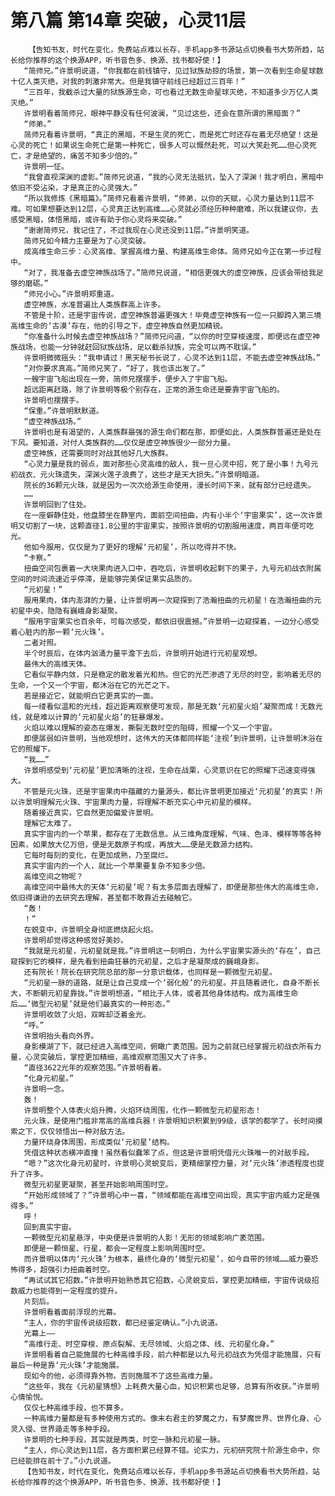 # 第八篇 第14章 突破，心灵11层
        【告知书友，时代在变化，免费站点难以长存，手机app多书源站点切换看书大势所趋，站长给你推荐的这个换源APP，听书音色多、换源、找书都好使！】
       “简师兄。”许景明说道，“你我都在前线镇守，见过狱族劫掠的场景，第一次看到生命星球数十亿人类灭绝，对我的刺激非常大。但是我镇守前线已经超过三百年！”
       “三百年，我截杀过大量的狱族源生命，可也看过无数生命星球灭绝，不知道多少万亿人类灭绝。”
       许景明看着简师兄，眼神平静没有任何波澜，“见过这些，还会在意所谓的黑暗面？”
       “师弟。”
       简师兄看着许景明，“真正的黑暗，不是生灵的死亡，而是死亡时还存在着无尽绝望！这是心灵的死亡！如果说生命死亡是第一种死亡，很多人可以慨然赴死，可以大笑赴死……但心灵死亡，才是绝望的，痛苦不知多少倍的。”
       许景明一怔。
       “我曾直视深渊的虚影。”简师兄说道，“我的心灵无法抵抗，坠入了深渊！我才明白，黑暗中依旧不受沾染，才是真正的心灵强大。”
       “所以我修炼《黑暗篇》。”简师兄看着许景明，“师弟，以你的天赋，心灵力量达到11层不难。可如果想要达到12层，心灵真正达到高维……心灵就必须经历种种磨难，所以我建议你，去感受黑暗，体悟黑暗，或许有助于你心灵将来突破。”
       “谢谢简师兄，我记住了，不过我现在心灵还没到11层。”许景明笑道。
       简师兄如今精力主要是为了心灵突破。
       成高维生命三步：心灵高维、掌握高维力量、构建高维生命体。简师兄如今正在第一步过程中。
       “对了，我准备去虚空神族战场了。”简师兄说道，“相信更强大的虚空神族，应该会带给我足够的磨砺。”
       “师兄小心。”许景明郑重道。
       虚空神族，水准普遍比人类族群高上许多。
       不管是十阶，还是宇宙传说，虚空神族普遍更强大！毕竟虚空神族有一位一只脚跨入第三境高维生命的‘古漠’存在，他的引导之下，虚空神族自然更加精锐。
       “你准备什么时候去虚空神族战场？”简师兄问道，“以你的时空穿梭速度，即便远在虚空神族战场，也能一分钟就赶回狱族战场，足以截杀狱族，完全可以两不耽误。”
       许景明微微摇头：“我申请过！黑天秘书长说了，心灵不达到11层，不能去虚空神族战场。”
       “对你要求真高。”简师兄笑了，“好了，我也该出发了。”
       一艘宇宙飞船出现在一旁，简师兄摆摆手，便步入了宇宙飞船。
       超远距离赶路，除了许景明等极个别存在，正常的源生命还是要靠宇宙飞船的。
       许景明也摆摆手。
       “保重。”许景明默默道。
       “虚空神族战场。”
       许景明也是有渴望的，人类族群最强的源生命们都在那，即便如此，人类族群普遍还是处在下风。要知道，对付人类族群的……仅仅是虚空神族很少一部分力量。
       虚空神族，还需要同时对战其他好几大族群。
       “心灵力量是我的弱点，面对那些心灵高维的敌人，我一旦心灵中招，死了是小事！九号元初战衣、元火珠遗失，深渊火莲子浪费了，这些才是天大损失。”许景明暗道。
       院长的36颗元火珠，就是因为一次次给源生命使用，漫长时间下来，就有部分已经遗失。
       ……
       许景明回到了住处。
       在一座僻静住处，他盘膝坐在静室内，面前空间扭曲，内有小半个‘宇宙果实’，这一次许景明又切割了一块，这颗直径1.8公里的宇宙果实，按照许景明的切割服用速度，两百年便可吃光。
       他如今服用，仅仅是为了更好的理解‘元初星’，所以吃得并不快。
       “卡察。”
       扭曲空间包裹着一大块果肉进入口中，吞吃后，许景明收起剩下的果子，九号元初战衣附属空间的时间流速近乎停滞，是能够完美保证果实品质的。
       “元初星！”
       服用果肉，体内澎湃的力量，让许景明再一次窥探到了浩瀚扭曲的元初星！在浩瀚扭曲的元初星中央，隐隐有巍峨身影凝聚。
       “服用宇宙果实也百余年，可每次感受，都依旧很震撼。”许景明一边窥探着，一边分心感受着心脏内的那一颗‘元火珠’。
       二者对照。
       半个时辰后，在体内汹涌力量平澹下去后，许景明开始进行元初星观想。
       最伟大的高维天体。
       它看似平静内敛，只是稳定的散发着光和热。但它的光芒渗透了无尽的时空，影响着无尽的生命，一个又一个宇宙，都沐浴在它的光芒之下。
       若是接近它，就能明白它更真实的一面。
       每一缕看似温和的光线，超近距离观察便可发现，那是无数‘元初星火焰’凝聚而成！无数光线，就是难以计算的‘元初星火焰’的狂暴爆发。
       火焰以难以理解的姿态在爆发，撕裂无数时空的阻碍，照耀一个又一个宇宙。
       即便孱弱如许景明，当他观想时，这伟大的天体都同样能‘注视’到许景明，让许景明沐浴在它的照耀下。
       “我……”
       许景明感受到‘元初星’更加清晰的注视，生命在战栗，心灵意识在它的照耀下迅速变得强大。
       不管是元火珠，还是宇宙果肉中蕴藏的力量源头，都比许景明更加接近‘元初星’的真实！所以许景明理解元火珠、宇宙果肉力量，将理解不断充实心中元初星的模样。
       随着接近真实，它自然更加偏爱许景明。
       理解它太难了。
       真实宇宙内的一个苹果，都存在了无数信息。从三维角度理解，气味、色泽、模样等等各种因素，如果放大亿万倍，便是无数原子构成，再放大……便是无数源力结构。
       它每时每刻的变化，在更加成熟，乃至腐烂。
       真实宇宙内的一个人，就比一个苹果要复杂不知多少倍。
       高维空间之物呢？
       高维空间中最伟大的天体‘元初星’呢？有太多层面去理解了，即便是那些伟大的高维生命，依旧得谦逊的去研究去理解，甚至都不敢靠近去碰触它。
       “轰！
       ！”
       在蜕变中，许景明全身彻底燃烧起火焰。
       许景明却觉得这种感觉好美妙。
       “我就是元初星，元初星就是我。”许景明这一刻明白，为什么宇宙果实源头的‘存在’，自己窥探到它的模样，是先看到扭曲狂暴的元初星，之后才是凝聚成的巍峨身影。
       还有院长！院长在研究院总部的那一分意识载体，也同样是一颗微型元初星。
       “元初星一脉的道路，就是让自己变成一个‘弱化般’的元初星。并且随着进化，自身不断长大，不断朝元初星靠拢。”许景明想道，“相比于人体，或者其他身体结构。成为高维生命后……‘微型元初星’就是他们最真实的一种形态。”
       许景明收敛了火焰，双眸却泛着金光。
       “呼。”
       许景明抬头看向外界。
       身影模湖了下，就已经进入高维空间，俯瞰广袤范围。因为之前就已经掌握元初战衣所有力量，心灵突破后，掌控更加精细，高维观察范围又大了许多。
       “直径3622光年的观察范围。”许景明看着。
       “化身元初星。”
       许景明一念。
       轰！
       许景明整个人体表火焰升腾，火焰环绕周围，化作一颗微型元初星形态！
       元火珠，是使用门槛非常高的高维兵器！许景明知识积累到99级，该学的都学了。长时间摸索之下，仅仅领悟出一种对敌方法。
       力量环绕身体周围，形成类似‘元初星’结构。
       凭借这种状态横冲直撞！虽然看似蠢笨了点，但这是许景明凭借元火珠唯一的对敌手段。
       “嗯？”这次化身元初星时，许景明心灵蜕变后，更精细掌控力量，对‘元火珠’渗透程度也提升了许多。
       微型元初星更凝聚，甚至开始影响周围时空。
       “开始形成领域了？”许景明心中一喜，“领域都能在高维空间出现，真实宇宙内威力定是强得多。”
       呼！
       回到真实宇宙。
       一颗微型元初星悬浮，中央便是许景明的人影！无形的领域影响广袤范围。
       即便是一颗恒星、行星，都会一定程度上影响周围时空。
       而许景明以体内‘元火珠’为根本，最终化身的‘微型元初星’，如今自带的领域……威力要恐怖得多，超强引力扭曲着时空。
       “再试试其它招数。”许景明开始熟悉其它招数，心灵蜕变后，掌控更加精细，宇宙传说级招数威力也能得到一定程度的提升。
       片刻后。
       许景明看着面前浮现的光幕。
       “主人，你的宇宙传说级招数，都已经鉴定确认。”小九说道。
       光幕上——
       “高维行走、时空穿梭、原点裂解、无尽领域、火焰之体、线、元初星化身。”
       许景明看着自己能施展的七种高维手段，前六种都是以九号元初战衣为凭借才能施展，只有最后一种是靠‘元火珠’才能施展。
       现如今的他，必须得靠外物。否则施展不了这些高维力量。
       “这些年，我在《元初星猜想》上耗费大量心血，知识积累也足够，总算有所收获。”许景明心情愉悦。
       仅仅七种高维手段，也不算多。
       一种高维力量都是有多种使用方式的。像末右君主的梦魔之力，有梦魔世界、世界化身、心灵入侵、世界遁走等多种手段。
       许景明的七种手段，其实就是两类，时空一脉和元初星一脉。
       “主人，你心灵达到11层，各方面积累已经算不错。论实力，元初研究院十阶源生命中，你已经能排在前十了。”小九说道。
       【告知书友，时代在变化，免费站点难以长存，手机app多书源站点切换看书大势所趋，站长给你推荐的这个换源APP，听书音色多、换源、找书都好使！】